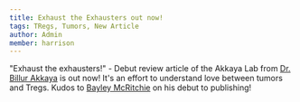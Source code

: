 ```yaml
---
title: Exhaust the Exhausters out now!
tags: TRegs, Tumors, New Article
author: Admin
member: harrison
---
```


"Exhaust the exhausters!" - Debut review article of the Akkaya Lab from [Dr. Billur Akkaya](../../../members/billur.html) is out now! It's an effort to understand love between tumors and Tregs. Kudos to [Bayley McRitchie](../../../members/bayley.html) on his debut to publishing!
